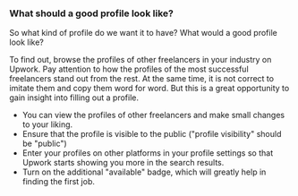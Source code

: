 ### What should a good profile look like?

So what kind of profile do we want it to have? What would a good profile look like?

To find out, browse the profiles of other freelancers in your industry on Upwork. Pay attention to how the profiles of the most successful freelancers stand out from the rest. At the same time, it is not correct to imitate them and copy them word for word. But this is a great opportunity to gain insight into filling out a profile.


- You can view the profiles of other freelancers and make small changes to your liking.
- Ensure that the profile is visible to the public ("profile visibility" should be "public")
- Enter your profiles on other platforms in your profile settings so that Upwork starts showing you more in the search results.
- Turn on the additional "available" badge, which will greatly help in finding the first job.

